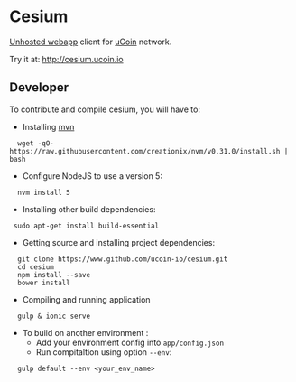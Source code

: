 # Cesium

[Unhosted webapp](https://unhosted.org) client for [uCoin](http://ucoin.io) network.

Try it at: http://cesium.ucoin.io

## Developer

To contribute and compile cesium, you will have to: 
 
  - Installing [mvn](https://github.com/creationix/nvm)   
```
  wget -qO- https://raw.githubusercontent.com/creationix/nvm/v0.31.0/install.sh | bash
```

  - Configure NodeJS to use a version 5:
```
  nvm install 5 
```
      
  - Installing other build dependencies:
```
 sudo apt-get install build-essential
```
   
  - Getting source and installing project dependencies:    
```
  git clone https://www.github.com/ucoin-io/cesium.git
  cd cesium
  npm install --save
  bower install
```

  - Compiling and running application   
```
  gulp & ionic serve
```

 - To build on another environment :
   - Add your environment config into `app/config.json`
   - Run compitaltion using option `--env`:
```
  gulp default --env <your_env_name> 
```
